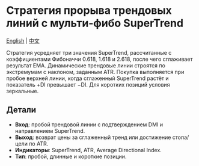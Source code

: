 # Стратегия прорыва трендовых линий с мульти‑фибо SuperTrend
[English](README.md) | [中文](README_cn.md)

Стратегия усредняет три значения SuperTrend, рассчитанные с коэффициентами Фибоначчи 0.618, 1.618 и 2.618, после чего сглаживает результат EMA. Динамические трендовые линии строятся по экстремумам с наклоном, заданным ATR. Покупка выполняется при пробое верхней линии, когда сглаженный SuperTrend растёт и показатель +DI превышает −DI. Для коротких позиций условия зеркальные.

## Детали
- **Вход**: пробой трендовой линии с подтверждением DMI и направлением SuperTrend.
- **Выход**: возврат цены за сглаженный тренд или достижение стопа/цели по ATR.
- **Индикаторы**: SuperTrend, ATR, Average Directional Index.
- **Тип**: пробой, длинные и короткие позиции.

